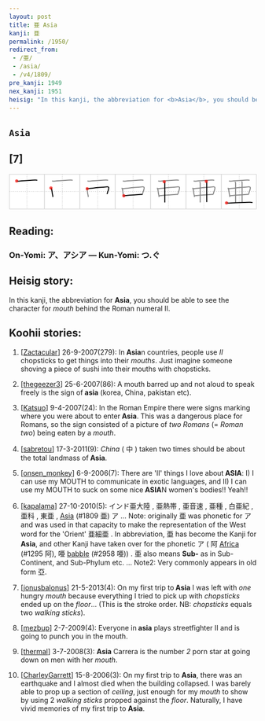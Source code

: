 ```yaml
---
layout: post
title: 亜 Asia
kanji: 亜
permalink: /1950/
redirect_from:
 - /亜/
 - /asia/
 - /v4/1809/
pre_kanji: 1949
nex_kanji: 1951
heisig: "In this kanji, the abbreviation for <b>Asia</b>, you should be able to see the character for <i>mouth</i> behind the Roman numeral II."
---
```


## `Asia`

## [7]

<div class="stroke"><img src="../images/E4BA9C.png" /></div>

## Reading:

### On-Yomi: ア、アシア &mdash; Kun-Yomi: つ.ぐ

## Heisig story:

In this kanji, the abbreviation for <b>Asia</b>, you should be able to see the character for <i>mouth</i> behind the Roman numeral II.

## Koohii stories:

1) [<a href="http://kanji.koohii.com/profile/Zactacular">Zactacular</a>] 26-9-2007(279): In<strong> Asia</strong>n countries, people use <em>II</em> chopsticks to get things into their <em>mouths</em>. Just imagine someone shoving a piece of sushi into their mouths with chopsticks.

2) [<a href="http://kanji.koohii.com/profile/thegeezer3">thegeezer3</a>] 25-6-2007(86): A mouth barred up and not aloud to speak freely is the sign of<strong> asia</strong> (korea, China, pakistan etc).

3) [<a href="http://kanji.koohii.com/profile/Katsuo">Katsuo</a>] 9-4-2007(24): In the Roman Empire there were signs marking where you were about to enter<strong> Asia</strong>. This was a dangerous place for Romans, so the sign consisted of a picture of <em>two Romans</em> (= <em>Roman two</em>) being eaten by a <em>mouth</em>.

4) [<a href="http://kanji.koohii.com/profile/sabretou">sabretou</a>] 17-3-2011(9): <em>China</em> ( 中 ) taken two times should be about the total landmass of<strong> Asia</strong>.

5) [<a href="http://kanji.koohii.com/profile/onsen_monkey">onsen_monkey</a>] 6-9-2006(7): There are &#039;II&#039; things I love about<strong> ASIA</strong>: I) I can use my MOUTH to communicate in exotic languages, and II) I can use my MOUTH to suck on some nice<strong> ASIA</strong>N women&#039;s bodies!! Yeah!!

6) [<a href="http://kanji.koohii.com/profile/kapalama">kapalama</a>] 27-10-2010(5): インド亜大陸 , 亜熱帯 , 亜音速 , 亜種 , 白亜紀 , 亜科 , 東亜 , <a href="../1809">Asia</a> (#1809 亜) ア ... Note: originally 亜 was phonetic for ア and was used in that capacity to make the representation of the West word for the &#039;Orient&#039; 亜細亜 . In abbreviation, 亜 has become the Kanji for<strong> Asia</strong>, and other Kanji have taken over for the phonetic ア ( 阿 <a href="../1295">Africa</a> (#1295 阿), 唖 <a href="../2958">babble</a> (#2958 唖)) . 亜 also means <strong>Sub-</strong> as in Sub-Continent, and Sub-Phylum etc. ... Note2: Very commonly appears in old form 亞.

7) [<a href="http://kanji.koohii.com/profile/jonusbalonus">jonusbalonus</a>] 21-5-2013(4): On my first trip to<strong> Asia</strong> I was left with <em>one</em> hungry <em>mouth</em> because everything I tried to pick up with <em>chopsticks</em> ended up on the <em>floor</em>... (This is the stroke order. NB: <em>chopsticks</em> equals two <em>walking sticks</em>).

8) [<a href="http://kanji.koohii.com/profile/mezbup">mezbup</a>] 2-7-2009(4): Everyone in<strong> asia</strong> plays streetfighter II and is going to punch you in the mouth.

9) [<a href="http://kanji.koohii.com/profile/thermal">thermal</a>] 3-7-2008(3): <strong>Asia</strong> Carrera is the number <em>2</em> porn star at going down on men with her <em>mouth</em>.

10) [<a href="http://kanji.koohii.com/profile/CharleyGarrett">CharleyGarrett</a>] 15-8-2006(3): On my first trip to <strong>Asia</strong>, there was an earthquake and I almost died when the building collapsed. I was barely able to prop up a section of <em>ceiling</em>, just enough for my <em>mouth</em> to show by using 2 <em>walking sticks</em> propped against the <em>floor</em>. Naturally, I have vivid memories of my first trip to <strong>Asia</strong>.
